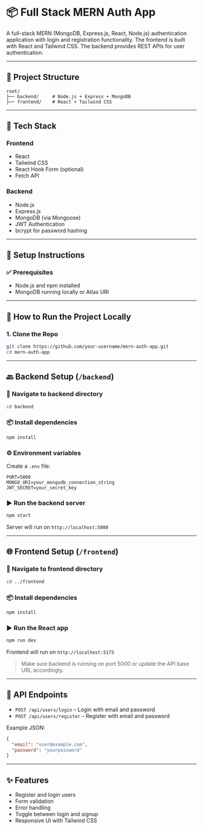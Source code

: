 # 📦 Full Stack MERN Auth App

A full-stack MERN (MongoDB, Express.js, React, Node.js) authentication application with login and registration functionality. The frontend is built with React and Tailwind CSS. The backend provides REST APIs for user authentication.

---

## 📁 Project Structure

```
root/
├── backend/     # Node.js + Express + MongoDB
├── frontend/    # React + Tailwind CSS
```

---

## 🧰 Tech Stack

### Frontend
- React
- Tailwind CSS
- React Hook Form (optional)
- Fetch API

### Backend
- Node.js
- Express.js
- MongoDB (via Mongoose)
- JWT Authentication
- bcrypt for password hashing

---

## 🔧 Setup Instructions

### ✅ Prerequisites

- Node.js and npm installed
- MongoDB running locally or Atlas URI

---

## 🚀 How to Run the Project Locally

### 1. Clone the Repo

```bash
git clone https://github.com/your-username/mern-auth-app.git
cd mern-auth-app
```

---

## 🔙 Backend Setup (`/backend`)

### 📁 Navigate to backend directory

```bash
cd backend
```

### 📦 Install dependencies

```bash
npm install
```

### ⚙️ Environment variables

Create a `.env` file:

```env
PORT=5000
MONGO_URI=your_mongodb_connection_string
JWT_SECRET=your_secret_key
```

### ▶️ Run the backend server

```bash
npm start
```

Server will run on `http://localhost:5000`

---

## 🌐 Frontend Setup (`/frontend`)

### 📁 Navigate to frontend directory

```bash
cd ../frontend
```

### 📦 Install dependencies

```bash
npm install
```

### ▶️ Run the React app

```bash
npm run dev
```

Frontend will run on `http://localhost:5173`

> Make sure backend is running on port 5000 or update the API base URL accordingly.

---

## 🔐 API Endpoints

- `POST /api/users/login` – Login with email and password
- `POST /api/users/register` – Register with email and password

Example JSON:

```json
{
  "email": "user@example.com",
  "password": "yourpassword"
}
```

---

## ✨ Features

- Register and login users
- Form validation
- Error handling
- Toggle between login and signup
- Responsive UI with Tailwind CSS